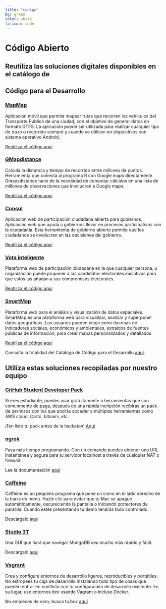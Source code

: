 ```yaml
---
title: "codigo"
bg: green 
color: white
fa-icon: code
---
```


# Código Abierto

## Reutiliza las soluciones digitales disponibles en el catálogo de 
## Código para el Desarrollo


### [MapMap](http://code.iadb.org/es/repositorio/45/mapmap) 

Aplicación móvil que permite mapear rutas que recorren los vehiculos del Transporte Público de una ciudad, con el objetivo de generar datos en formato GTFS. La aplicación puede ser utilizada para realizar cualquier tipo de trazo o recorrido siempre y cuando se utilicen en dispositivos con sistema operativo Android.

[Reutiliza el código aquí](https://github.com/codeandoxalapa/mapmap) 

### [GMapdistance](http://code.iadb.org/es/repositorio/57/gmapsdistance)

Calcula la distancia y tiempo de recorrido entre millones de puntos. Herramienta que conecta al programa R con Google maps directamente.
Gmapsdistance nace de la necesidad de computar cálculos en una lista de millones de observaciones que involucran a Google maps.

[Reutiliza el código aquí](https://github.com/rodazuero/gmapsdistance)

### [Consul](http://code.iadb.org/es/repositorio/47/consul) 

Aplicación web de participación ciudadana abierta para gobiernos. Aplicación web que ayuda a gobiernos llevar en procesos participativos con la ciudadanía. Esta herramienta de gobierno abierto permite que los ciudadanos se involucren en las decisiones del gobierno.

[Reutiliza el código aquí](https://github.com/consul/consul)

### [Vota inteligente](http://code.iadb.org/es/repositorio/46/vota-inteligente) 

Plataforma web de participación ciudadana en la que cualquier persona, u organización puede proponer a los candidatos electorales iniciativas para que estos las añadan a sus compromisos electorales.  

[Reutiliza el código aquí](https://github.com/ciudadanointeligente/votainteligente-portal-electoral) 

### [SmartMap](http://code.iadb.org/es/repositorio/22/smartmap) 

Plataforma web para el análisis y visualización de datos espaciales. SmartMap es una plataforma web para visualizar, analizar y superponer datos geográficos. Los usuarios pueden elegir entre docenas de indicadores sociales, económicos y ambientales, extraídos de fuentes públicas de información, para crear mapas personalizados y detallados. 

[Reutiliza el código aquí](https://github.com/el-BID/SmartMap)


Consulta la totalidad del Catálogo de Código para el Desarrollo [aquí](http://code.iadb.org/es). 





## Utiliza estas soluciones recopiladas por nuestro equipo 



### [GitHub Student Developer Pack](https://education.github.com/pack)

Si eres estudiante, puedes usar gratuitamente a herramientas que son comunmente de paga, después de una rápida incripción recibirás un pack de permisos con los que podrás acceder a múltiples herramientas como AWS cloud, Carto, bitnami, etc.

¡Ten listo tu pack antes de la hackaton! [Aquí](https://education.github.com/pack)

### [ngrok](https://ngrok.com/)

Pasa más tiempo programando. Con un comando puedes obtener una URL instantánea y segura para tu servidor localhost a través de cualquier NAT o firewall.

Lee la documentación [aquí](https://ngrok.com/docs)

### [Caffeine](http://lightheadsw.com/caffeine/)

Caffeine es un pequeño programa que pone un ícono en el lado derecho de la barra de menú. Hazle clic para evitar que tu Mac se apague automáticamente, oscureciendo la pantalla o iniciando protectores de pantalla. Cuando estés presentando tu demo tendrás todo controlado.

Descárgalo [aquí](http://lightheadsw.com/caffeine/)


### [Studio 3T](https://studio3t.com/)

Una GUI que hará que navegar MongoDB sea mucho más rápido y fácil.

Descárgalo [aquí](https://studio3t.com/download/)


### [Vagrant](https://www.vagrantup.com/)

Crea y configura entornos de desarrollo ligeros, reproducibles y portátiles. No estropees tu caja de desarrollo instalando todo tipo de cosas que pueden entrar en conflicto con tu configuración de desarrollo existente. En su lugar, use entornos dev usando Vagrant o incluso Docker.

No empieces de cero, busca tu box [aquí](https://app.vagrantup.com/boxes/search)

 <script>
var colors = new Array(
  [62,35,255],
  [60,255,60],
  [255,35,98],
  [45,175,230],
  [255,0,255],
  [255,128,0]);

var step = 0;
//color table indices for: 
// current color left
// next color left
// current color right
// next color right
var colorIndices = [0,1,2,3];

//transition speed
var gradientSpeed = 0.002;

function updateGradient()
{
  
  if ( $===undefined ) return;
  
var c0_0 = colors[colorIndices[0]];
var c0_1 = colors[colorIndices[1]];
var c1_0 = colors[colorIndices[2]];
var c1_1 = colors[colorIndices[3]];

var istep = 1 - step;
var r1 = Math.round(istep * c0_0[0] + step * c0_1[0]);
var g1 = Math.round(istep * c0_0[1] + step * c0_1[1]);
var b1 = Math.round(istep * c0_0[2] + step * c0_1[2]);
var color1 = "rgb("+r1+","+g1+","+b1+")";

var r2 = Math.round(istep * c1_0[0] + step * c1_1[0]);
var g2 = Math.round(istep * c1_0[1] + step * c1_1[1]);
var b2 = Math.round(istep * c1_0[2] + step * c1_1[2]);
var color2 = "rgb("+r2+","+g2+","+b2+")";

 $('#codigo').css({
   background: "-webkit-gradient(linear, left top, right top, from("+color1+"), to("+color2+"))"}).css({
    background: "-moz-linear-gradient(left, "+color1+" 0%, "+color2+" 100%)"});
  
  step += gradientSpeed;
  if ( step >= 1 )
  {
    step %= 1;
    colorIndices[0] = colorIndices[1];
    colorIndices[2] = colorIndices[3];
    
    //pick two new target color indices
    //do not pick the same as the current one
    colorIndices[1] = ( colorIndices[1] + Math.floor( 1 + Math.random() * (colors.length - 1))) % colors.length;
    colorIndices[3] = ( colorIndices[3] + Math.floor( 1 + Math.random() * (colors.length - 1))) % colors.length;
    
  }
}

setInterval(updateGradient,10);
</script>
